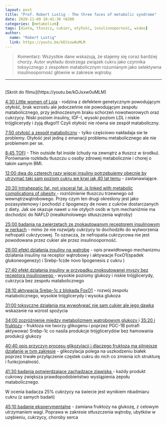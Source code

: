 ```yaml
---
layout: post
title: "Prof. Robert Lustig - The three faces of metabolic syndrome"
date: 2020-11-09 10:41:38 +0200
categories: [metabolizm]
tags: [dieta, tłuszcz, cukier, otyłość, insulinooporność, wideo]
author:
  name: "Robert Lustig"
  link: https://youtu.be/kDJsxw0uMLM
---
```

> Komentarz: Wszystkie dane wskazują, że stajemy się coraz bardziej chorzy. Autor wykładu dostrzega związek cukru jako czynnika toksycznego z zespołem matabolicznym rozumianym jako selektywna insulinooporność głównie w zakresie wątroby.

<hr>
<br>
[Skrót do filmu](https://youtu.be/kDJsxw0uMLM)

[4:30 Little women of Loja](https://youtu.be/kDJsxw0uMLM?t=266) - rodzina z defektem genetycznym powodującym otyłość, brak wzrostu ale jedoczeńnie nie powodującym zespołu matabolicznego, przy jednoczesnym braku schorzeń nowotworowych oraz cukrzycy. Niski poziom insuliny, IGF-I, wysoki poziom LDL i niskie trójglicerydy i żyją długo!!! Czyli otyłość nie równa sie zespół mataboliczny.

[7:50 otyłość a zespół mataboliczny](https://youtu.be/kDJsxw0uMLM?t=469) - tylko częściowo nakładaja sie te problemy. Otyłość jest jedną z emanacji problemu metabolicznego ale nie problemem per se.

[8:45 TOFI](https://youtu.be/kDJsxw0uMLM) - Thin outside fat inside (chudy na zewnątrz a tłuszcz w środku). Porównanie rozkładu tłuszczu u osoby zdrowej metabolicznie i chorej o takim samym BMI.

[12:00 dwa do czterech razy więcej insuliny potrzebujemy obecnie by utrzymać taki sam poziom cukru we krwi jak 40 lat temu](https://youtu.be/kDJsxw0uMLM?t=724) - zastanawiające.

[20:20 Intrahepatic fat, not visceral fat, is linked with metabolic complications of obesity ](https://youtu.be/kDJsxw0uMLM?t=1225) - rozróżnienie tłuszczu trzewnego od wewnątrzwątrobowego. Przey czym ten drugi określony jest jako pozasystemowy i pochodzi z lipogenezy de nowo z cukrów dostarczanych z diety. Jak sie okazuje nawet u nie otyłych osób w tym mechaniźmie ma dochodzic do NAFLD (niealkoholowego stłuszczenia wątroby)

[25:00 badania na zwierzętach ze znokautowanym receptorem insulinowym w nerkach](https://youtu.be/kDJsxw0uMLM?t=1499) - mimo że nie rozwijały cukrzycy to dochodziło do wytworzenia nefropatii cukrzycowej. To oznacza, że nefropatia cukrzycowa nie jest powodowana przez cukier ale przez insulinooporność.

[26:00 efekt działania insuliny na wątrobę](https://youtu.be/kDJsxw0uMLM?t=1567) - opis prawidłowego mechanizmu działania insuliny na receptor wątrobowy i aktywacje FoxO1(spadek glukoneogenezy) i Srebp-1c(de novo lipogenesis z cukru )

[27:40 efekt działania insuliny w przypadku znokoutowanej myszy bez receptora insulinowego ](https://youtu.be/kDJsxw0uMLM?t=1663) - wysokie poziomy glukozy i niskie trójglicerydy, cukrzyca bez zespołu matabolicznego

[28:10 aktywacja Srebp-1c z blokadą FoxO1](https://youtu.be/kDJsxw0uMLM?t=1692) - rozwój zespołu matabolicznego, wysokie trójglicerydy i wysoka glukoza

[31:00 toksyczne działania ma wywoływać nie sam cukier ale jego dawka ](https://youtu.be/kDJsxw0uMLM?t=1919) wskazanie na wzrost spożycia

[34:00 zozróżnienie między metabolizmem wątrobowym glukozy ](https://youtu.be/kDJsxw0uMLM?t=2045) i [35:20 i fruktozy](https://youtu.be/kDJsxw0uMLM?t=2120) - fruktoza nie tworzy glikogenu i poprzez PGC-1B potrafi aktywować Srebp-1c co nasila produkcje trójglicerydów bez hamowania produkcji glukozy

[40:40 opis przyczyn procesu glikozylacji i dlaczego fruktoza ma silniejsze działanie w tym zakresie](https://youtu.be/kDJsxw0uMLM?t=2450) - glikozylacja polega na uszkodzeniu białek poprzez trwałe przyłączenie częstek cukru do nich co zmienia ich strukturę i funkcjonalność.

[41:30 badania potwierdzające zachądzące zjawiska ](https://youtu.be/kDJsxw0uMLM?t=2486) - każdy produkt cukrowy zwiększa prawdopodobieństwo wystąpienia zepołu matabolicznego.

W ocenia badacza 25% cukrzycy na świecie jest wynikiem nbadmiaru cukru (z samych badań)

[45:10 badanie eksperymentalne](https://youtu.be/kDJsxw0uMLM?t=2707) - zamiana fruktozy na glukozę, z celowym utrzymaniem wagi. Poprawa w zakresie stłuszczenia wątroby, ubytków w uzębieniu, cukrzycy, choroby serca

